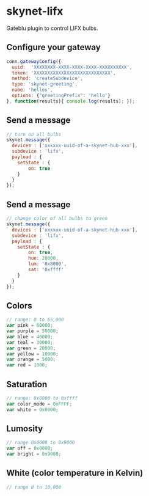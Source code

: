 skynet-lifx
===============

Gateblu plugin to control LIFX bulbs.

## Configure your gateway

```javascript
conn.gatewayConfig({
  uuid:  'XXXXXXXX-XXXX-XXXX-XXXX-XXXXXXXXXX',
  token: 'XXXXXXXXXXXXXXXXXXXXXXXXXXXX',
  method: 'createSubdevice',
  type: 'skynet-greeting',
  name: 'hellos',
  options: {"greetingPrefix": 'hello'}
}, function(results){ console.log(results); });
```

## Send a message
```javascript
// turn on all bulbs
skynet.message({
  devices : ['xxxxxx-uuid-of-a-skynet-hub-xxx'],
  subdevice : 'lifx',
  payload : {
    setState : {
        on: true
    }
  }
});
```


## Send a message
```javascript
// change color of all bulbs to green
skynet.message({
  devices : ['xxxxxx-uuid-of-a-skynet-hub-xxx'],
  subdevice : 'lifx',
  payload : {
    setState : {
        on: true,
        hue: 20000,
        lum: '0x8000',
        sat: '0xffff'
    }
  }
});
```

## Colors
```javascript
// range: 0 to 65,000
var pink = 60000;
var purple = 50000;
var blue = 40000;
var teal = 30000;
var green = 20000;
var yellow = 10000;
var orange = 5000;
var red = 1000;
```

## Saturation
```javascript
// range: 0x0000 to 0xffff
var color_mode = 0xFFFF;
var white = 0x0000;
```

## Lumosity
```javascript
// range 0x0000 to 0x9000
var off = 0x0000;
var bright = 0x9000;
```

## White (color temperature in Kelvin)
```javascript
// range 0 to 10,000
```


